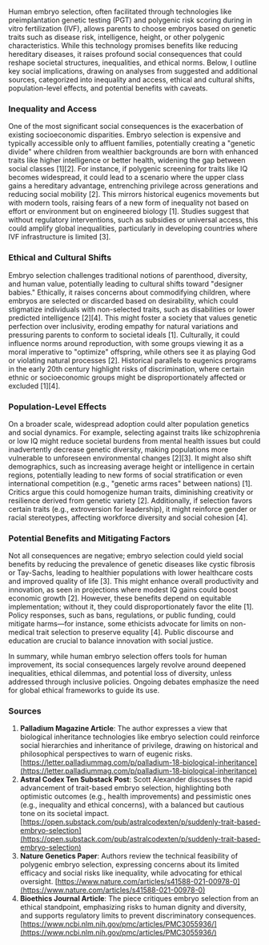 Human embryo selection, often facilitated through technologies like preimplantation genetic testing (PGT) and polygenic risk scoring during in vitro fertilization (IVF), allows parents to choose embryos based on genetic traits such as disease risk, intelligence, height, or other polygenic characteristics. While this technology promises benefits like reducing hereditary diseases, it raises profound social consequences that could reshape societal structures, inequalities, and ethical norms. Below, I outline key social implications, drawing on analyses from suggested and additional sources, categorized into inequality and access, ethical and cultural shifts, population-level effects, and potential benefits with caveats.

### Inequality and Access
One of the most significant social consequences is the exacerbation of existing socioeconomic disparities. Embryo selection is expensive and typically accessible only to affluent families, potentially creating a "genetic divide" where children from wealthier backgrounds are born with enhanced traits like higher intelligence or better health, widening the gap between social classes [1][2]. For instance, if polygenic screening for traits like IQ becomes widespread, it could lead to a scenario where the upper class gains a hereditary advantage, entrenching privilege across generations and reducing social mobility [2]. This mirrors historical eugenics movements but with modern tools, raising fears of a new form of inequality not based on effort or environment but on engineered biology [1]. Studies suggest that without regulatory interventions, such as subsidies or universal access, this could amplify global inequalities, particularly in developing countries where IVF infrastructure is limited [3].

### Ethical and Cultural Shifts
Embryo selection challenges traditional notions of parenthood, diversity, and human value, potentially leading to cultural shifts toward "designer babies." Ethically, it raises concerns about commodifying children, where embryos are selected or discarded based on desirability, which could stigmatize individuals with non-selected traits, such as disabilities or lower predicted intelligence [2][4]. This might foster a society that values genetic perfection over inclusivity, eroding empathy for natural variations and pressuring parents to conform to societal ideals [1]. Culturally, it could influence norms around reproduction, with some groups viewing it as a moral imperative to "optimize" offspring, while others see it as playing God or violating natural processes [2]. Historical parallels to eugenics programs in the early 20th century highlight risks of discrimination, where certain ethnic or socioeconomic groups might be disproportionately affected or excluded [1][4].

### Population-Level Effects
On a broader scale, widespread adoption could alter population genetics and social dynamics. For example, selecting against traits like schizophrenia or low IQ might reduce societal burdens from mental health issues but could inadvertently decrease genetic diversity, making populations more vulnerable to unforeseen environmental changes [2][3]. It might also shift demographics, such as increasing average height or intelligence in certain regions, potentially leading to new forms of social stratification or even international competition (e.g., "genetic arms races" between nations) [1]. Critics argue this could homogenize human traits, diminishing creativity or resilience derived from genetic variety [2]. Additionally, if selection favors certain traits (e.g., extroversion for leadership), it might reinforce gender or racial stereotypes, affecting workforce diversity and social cohesion [4].

### Potential Benefits and Mitigating Factors
Not all consequences are negative; embryo selection could yield social benefits by reducing the prevalence of genetic diseases like cystic fibrosis or Tay-Sachs, leading to healthier populations with lower healthcare costs and improved quality of life [3]. This might enhance overall productivity and innovation, as seen in projections where modest IQ gains could boost economic growth [2]. However, these benefits depend on equitable implementation; without it, they could disproportionately favor the elite [1]. Policy responses, such as bans, regulations, or public funding, could mitigate harms—for instance, some ethicists advocate for limits on non-medical trait selection to preserve equality [4]. Public discourse and education are crucial to balance innovation with social justice.

In summary, while human embryo selection offers tools for human improvement, its social consequences largely revolve around deepened inequalities, ethical dilemmas, and potential loss of diversity, unless addressed through inclusive policies. Ongoing debates emphasize the need for global ethical frameworks to guide its use.

### Sources
1. **Palladium Magazine Article**: The author expresses a view that biological inheritance technologies like embryo selection could reinforce social hierarchies and inheritance of privilege, drawing on historical and philosophical perspectives to warn of eugenic risks. [https://letter.palladiummag.com/p/palladium-18-biological-inheritance](https://letter.palladiummag.com/p/palladium-18-biological-inheritance)  
2. **Astral Codex Ten Substack Post**: Scott Alexander discusses the rapid advancement of trait-based embryo selection, highlighting both optimistic outcomes (e.g., health improvements) and pessimistic ones (e.g., inequality and ethical concerns), with a balanced but cautious tone on its societal impact. [https://open.substack.com/pub/astralcodexten/p/suddenly-trait-based-embryo-selection](https://open.substack.com/pub/astralcodexten/p/suddenly-trait-based-embryo-selection)  
3. **Nature Genetics Paper**: Authors review the technical feasibility of polygenic embryo selection, expressing concerns about its limited efficacy and social risks like inequality, while advocating for ethical oversight. [https://www.nature.com/articles/s41588-021-00978-0](https://www.nature.com/articles/s41588-021-00978-0)  
4. **Bioethics Journal Article**: The piece critiques embryo selection from an ethical standpoint, emphasizing risks to human dignity and diversity, and supports regulatory limits to prevent discriminatory consequences. [https://www.ncbi.nlm.nih.gov/pmc/articles/PMC3055936/](https://www.ncbi.nlm.nih.gov/pmc/articles/PMC3055936/)
